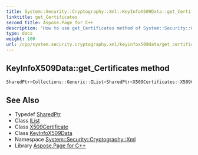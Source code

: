 ```yaml
---
title: System::Security::Cryptography::Xml::KeyInfoX509Data::get_Certificates method
linktitle: get_Certificates
second_title: Aspose.Page for C++
description: 'How to use get_Certificates method of System::Security::Cryptography::Xml::KeyInfoX509Data class in C++.'
type: docs
weight: 100
url: /cpp/system.security.cryptography.xml/keyinfox509data/get_certificates/
---
```

## KeyInfoX509Data::get_Certificates method




```cpp
SharedPtr<Collections::Generic::IList<SharedPtr<X509Certificates::X509Certificate>>> System::Security::Cryptography::Xml::KeyInfoX509Data::get_Certificates()
```

## See Also

* Typedef [SharedPtr](../../../system/sharedptr/)
* Class [IList](../../../system.collections.generic/ilist/)
* Class [X509Certificate](../../../system.security.cryptography.x509certificates/x509certificate/)
* Class [KeyInfoX509Data](../)
* Namespace [System::Security::Cryptography::Xml](../../)
* Library [Aspose.Page for C++](../../../)

